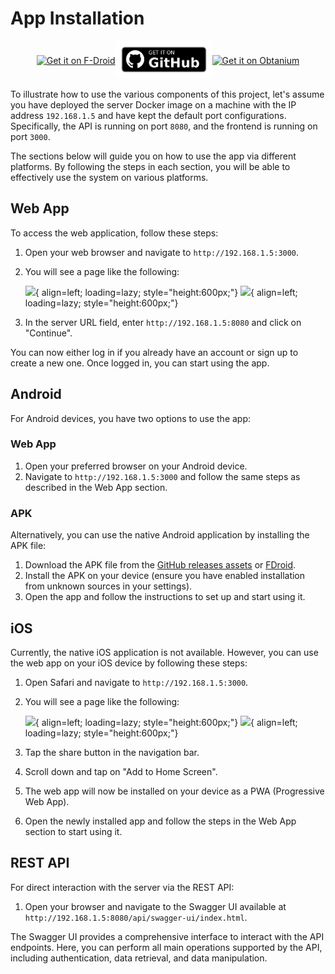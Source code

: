 # App Installation
<p style="display: flex; align-items: center; justify-content: center;">
<a href="https://f-droid.org/packages/com.github.mdeluise.plantit" rel="nofollow"><img src="https://upload.wikimedia.org/wikipedia/commons/thumb/a/a3/Get_it_on_F-Droid_%28material_design%29.svg/2880px-Get_it_on_F-Droid_%28material_design%29.svg.png" alt="Get it on F-Droid" style="height: 40px; max-width: 180px"></a>
<a href="https://github.com/MDeLuise/plant-it/releases/latest"><img src="https://raw.githubusercontent.com/Kunzisoft/Github-badge/main/get-it-on-github.png" alt="Get it on GitHub" height="60" style="max-width: 200px"></a>
<a href="http://apps.obtainium.imranr.dev/redirect.html?r=obtainium://add/https://github.com/MDeLuise/plant-it"><img src="https://raw.githubusercontent.com/ImranR98/Obtainium/main/assets/graphics/badge_obtainium.png" alt="Get it on Obtanium" height="41" style="max-width: 200px"></a>
</p>

To illustrate how to use the various components of this project, let's assume you have deployed the server Docker image on a machine with the IP address `192.168.1.5` and have kept the default port configurations. Specifically, the API is running on port `8080`, and the frontend is running on port `3000`.

The sections below will guide you on how to use the app via different platforms. By following the steps in each section, you will be able to effectively use the system on various platforms.

## Web App
To access the web application, follow these steps:

1. Open your web browser and navigate to `http://192.168.1.5:3000`.
2. You will see a page like the following:

   ![](assets/setup-1.jpeg){ align=left; loading=lazy; style="height:600px;"}
   ![](assets/setup-2.jpeg){ align=left; loading=lazy; style="height:600px;"}

3. In the server URL field, enter `http://192.168.1.5:8080` and click on "Continue".

You can now either log in if you already have an account or sign up to create a new one. Once logged in, you can start using the app.

## Android
For Android devices, you have two options to use the app:

### Web App
1. Open your preferred browser on your Android device.
2. Navigate to `http://192.168.1.5:3000` and follow the same steps as described in the Web App section.

### APK
Alternatively, you can use the native Android application by installing the APK file:

1. Download the APK file from the [GitHub releases assets](https://github.com/MDeLuise/plant-it/releases/latest) or [FDroid](https://f-droid.org/en/packages/com.github.mdeluise.plantit/).
2. Install the APK on your device (ensure you have enabled installation from unknown sources in your settings).
3. Open the app and follow the instructions to set up and start using it.

## iOS
Currently, the native iOS application is not available. However, you can use the web app on your iOS device by following these steps:

1. Open Safari and navigate to `http://192.168.1.5:3000`.
2. You will see a page like the following:
   
   ![](assets/ios-pwa-1.jpg){ align=left; loading=lazy; style="height:600px;"}
   ![](assets/ios-pwa-2.jpg){ align=left; loading=lazy; style="height:600px;"}

3. Tap the share button in the navigation bar.
4. Scroll down and tap on "Add to Home Screen".
5. The web app will now be installed on your device as a PWA (Progressive Web App).
6. Open the newly installed app and follow the steps in the Web App section to start using it.

## REST API
For direct interaction with the server via the REST API:

1. Open your browser and navigate to the Swagger UI available at `http://192.168.1.5:8080/api/swagger-ui/index.html`.

The Swagger UI provides a comprehensive interface to interact with the API endpoints.
Here, you can perform all main operations supported by the API, including authentication, data retrieval, and data manipulation.
